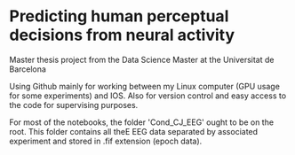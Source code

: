 # Predicting human perceptual decisions from neural activity

Master thesis project from the Data Science Master at the Universitat de Barcelona

Using Github mainly for working between my Linux computer (GPU usage for some experiments) and IOS. Also for version control and easy access to the code for supervising purposes.

For most of the notebooks, the folder 'Cond_CJ_EEG' ought to be on the root. This folder contains all theE EEG data separated by associated experiment and stored in .fif extension (epoch data).
